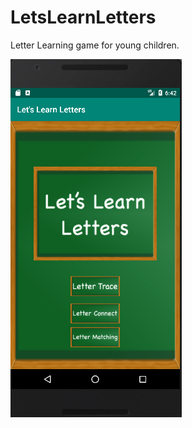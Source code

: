 # LetsLearnLetters
Letter Learning game for young children.

![screenshot](/screen_shot_letters.png)
